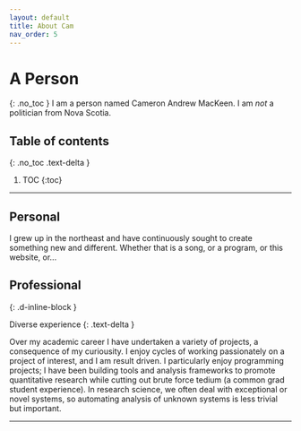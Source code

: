 ```yaml
---
layout: default
title: About Cam
nav_order: 5
---
```


# A Person
{: .no_toc }
I am a person named Cameron Andrew MacKeen.
I am *not* a politician from Nova Scotia. 
## Table of contents
{: .no_toc .text-delta }

1. TOC
{:toc}

---
## Personal

I grew up in the northeast and have continuously sought to create something new and different. Whether that is a song, or a program, or this website, or...


## Professional
{: .d-inline-block }

Diverse experience
{: .text-delta }

Over my academic career I have undertaken a variety of projects, a
consequence of my curiousity. I enjoy cycles of working passionately on a
project of interest, and I am result driven. I particularly enjoy programming
projects; I have been building tools and analysis frameworks to promote
quantitative research while cutting out brute force tedium (a common
grad student experience). In research science, we often deal with exceptional or novel systems, so automating analysis of unknown systems is less trivial but important. 



---
